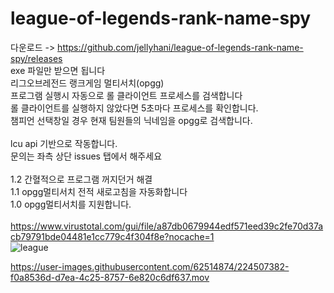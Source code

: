 # league-of-legends-rank-name-spy
다운로드 -> https://github.com/jellyhani/league-of-legends-rank-name-spy/releases <br>
exe 파일만 받으면 됩니다 <br>
리그오브레전드 랭크게임 멀티서치(opgg)<br>
프로그램 실행시 자동으로 롤 클라이언트 프로세스를 검색합니다<br>
롤 클라이언트를 실행하지 않았다면 5초마다 프로세스를 확인합니다.<br>
챔피언 선택창일 경우 현재 팀원들의 닉네임을 opgg로 검색합니다.<br><br>
lcu api 기반으로 작동합니다.<br>
문의는 좌측 상단 issues 탭에서 해주세요<br>
<br>
1.2 간혈적으로 프로그램 꺼지던거 해결<br>
1.1 opgg멀티서치 전적 새로고침을 자동화합니다<br>
1.0 opgg멀티서치를 지원합니다.<br>
<br>
https://www.virustotal.com/gui/file/a87db0679944edf571eed39c2fe70d37acb79791bde04481e1cc779c4f304f8e?nocache=1<br>
![league](https://user-images.githubusercontent.com/62514874/224506726-24066b6d-ea3c-4bc2-9c33-df4e8f32130e.PNG)<br>


https://user-images.githubusercontent.com/62514874/224507382-f0a8536d-d7ea-4c25-8757-6e820c6df637.mov



